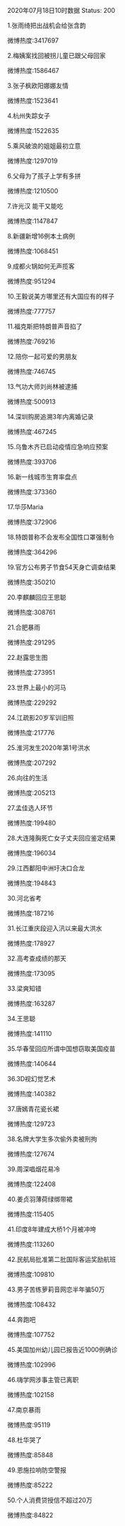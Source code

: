 2020年07月18日10时数据
Status: 200

1.张雨绮把出战机会给张含韵

微博热度:3417697

2.梅姨案找回被拐儿童已跟父母回家

微博热度:1586467

3.张子枫欧阳娜娜友情

微博热度:1523641

4.杭州失踪女子

微博热度:1522635

5.乘风破浪的姐姐最初立意

微博热度:1297019

6.父母为了孩子上学有多拼

微博热度:1210500

7.许光汉 能干又能吃

微博热度:1147847

8.新疆新增16例本土病例

微博热度:1068451

9.成都火锅如何无声揽客

微博热度:951294

10.王毅说美方哪里还有大国应有的样子

微博热度:777757

11.福克斯把特朗普声音掐了

微博热度:769216

12.陪你一起可爱的男朋友

微博热度:746745

13.气功大师刘尚林被逮捕

微博热度:500913

14.深圳购房追溯3年内离婚记录

微博热度:467245

15.乌鲁木齐已启动疫情应急响应预案

微博热度:393706

16.新一线城市生育率盘点

微博热度:373360

17.华莎Maria

微博热度:372906

18.特朗普称不会发布全国性口罩强制令

微博热度:364296

19.官方公布男子节食54天身亡调查结果

微博热度:350210

20.李麒麟回应王思聪

微博热度:308761

21.合肥暴雨

微博热度:291295

22.赵露思生图

微博热度:273951

23.世界上最小的河马

微博热度:229292

24.江疏影20岁军训旧照

微博热度:217776

25.淮河发生2020年第1号洪水

微博热度:207292

26.向往的生活

微博热度:205213

27.孟佳选人环节

微博热度:199480

28.大连隆胸死亡女子丈夫回应鉴定结果

微博热度:196034

29.江西鄱阳中洲圩决口合龙

微博热度:194843

30.河北省考

微博热度:187216

31.长江重庆段迎入汛以来最大洪水

微博热度:178927

32.高考查成绩的那天

微博热度:173095

33.梁爽知错

微博热度:163287

34.王思聪

微博热度:141110

35.华春莹回应所谓中国想窃取美国疫苗

微博热度:140644

36.3D视幻觉艺术

微博热度:140382

37.唐嫣青花瓷长裙

微博热度:129723

38.名牌大学生多次偷外卖被刑拘

微博热度:127674

39.周深唱烟花易冷

微博热度:122408

40.姜贞羽薄荷绿绑带裙

微博热度:115405

41.印度8年建成大桥1个月被冲垮

微博热度:113260

42.民航局批准第二批国际客运奖励航班

微博热度:109810

43.男子苦练萝莉音网恋半年骗50万

微博热度:108432

44.奔跑吧

微博热度:107752

45.美国加州幼儿园已报告近1000例确诊

微博热度:102996

46.嗨学网涉事主管已离职

微博热度:102158

47.南京暴雨

微博热度:95119

48.杜华哭了

微博热度:85848

49.恩施拉响防空警报

微博热度:85222

50.个人消费贷授信不超过20万

微博热度:84822

